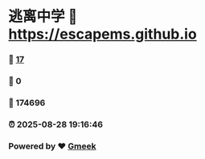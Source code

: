 # 逃离中学 :link: https://escapems.github.io 
### :page_facing_up: [17](https://escapems.github.io/tag.html) 
### :speech_balloon: 0 
### :hibiscus: 174696 
### :alarm_clock: 2025-08-28 19:16:46 
### Powered by :heart: [Gmeek](https://github.com/Meekdai/Gmeek)
